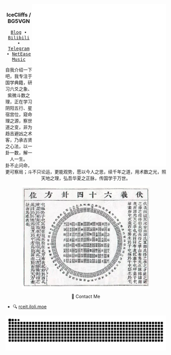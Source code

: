 <div align="right">
  <img align='right' src='https://github.com/icecliffs/icecliffs/blob/master/metrics.classic.svg' width='420px'>
  <img align='right' src='https://github.com/icecliffs/icecliffs/blob/master/metrics.rss.classic.svg' width='420px'>
</div>
<div align="left">
  <h3 align="center"> IceCliffs / BG5VGN</h3>
  <p align="center">
    <samp>
      <a href="https://iloli.moe/">Blog</a> ∙
      <a href="https://space.bilibili.com/28645589">Bilibili</a> ∙
      <a href="https://t.me/icecliffs">Telegram</a> ∙
      <a href="https://music.163.com/#/artist?id=51382584">NetEase Music</a>
    </samp>
  </p>
  <p align="center">
    自我介绍一下吧，我专注于国学典籍，研习六爻之象、紫微斗数之理，正在学习阴阳五行、星宿宫位，窥命理之源，察世道之变，非为趋吉避凶之术客，乃承古贤之心法，以一卦一数，解一人一生。<br>卦不止问命，更可察局；斗不只论运，更能观势，愿以今人之思，续千年之道，用术数之光，照天地之理，弘吾华夏之正脉，传国学于万世。
  </p>
  <div align="center">
  <img align="center" src="https://github.com/icecliffs/icecliffs/blob/master/assets/db328d25f86849a494814e2edbc59cae.jpeg" width='400px'>
  </div>  

  <p align="center">
  📧 Contact Me
  </p>
  
  - 🔍 [rceit.iloli.moe](https://rceit.iloli.moe)
  
  <picture>
    <source
      media="(prefers-color-scheme: dark)"
      srcset="https://raw.githubusercontent.com/icecliffs/icecliffs/output/github-contribution-grid-snake.svg"
    />
    <source
      media="(prefers-color-scheme: light)"
      srcset="https://raw.githubusercontent.com/icecliffs/icecliffs/output/github-contribution-grid-snake.svg"
    />
    <img
      alt="GitHub contribution grid snake animation"
      src="https://raw.githubusercontent.com/icecliffs/icecliffs/output/github-contribution-grid-snake.svg"
    />
  </picture>
</div>
